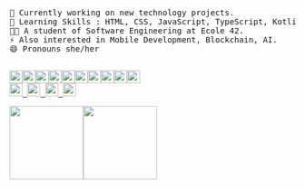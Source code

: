 <!-- #   What's Up <img height="28em" src="https://raw.githubusercontent.com/kaueMarques/kaueMarques/master/hi.gif"  -->
<!-- Hi  <img height="28em" src="https://raw.githubusercontent.com/kaueMarques/kaueMarques/master/hi.gif" >, I am Carla -->
<pre>

🔭 Currently working on new technology projects.
🧠 Learning Skills : HTML, CSS, JavaScript, TypeScript, Kotlin, C and languages.
👩‍🎓 A student of Software Engineering at Ecole 42.
⚡ Also interested in Mobile Development, Blockchain, AI.
😄 Pronouns she/her
<p align="left">
<img height="23em" src="https://img.shields.io/badge/C-EFEFEF?style=for-the-badge&logo=c&logoColor=white"/><img height="23em" src="https://img.shields.io/badge/Java-EFEFEF?style=for-the-badge&logo=java&logoColor=tomato"/><img height="23em" src="https://img.shields.io/badge/css-EFEFEF?style=for-the-badge&logo=css&logoColor=blue"/><img height="23em" src="https://img.shields.io/badge/Kotlin-EFEFEF?style=for-the-badge&logo=kotlin&logoColor=white"/><img height="23em" src="https://img.shields.io/badge/HTML-EFEFEF?style=for-the-badge&logo=html5&logoColor=ab3f27"/><img height="23em" src="https://img.shields.io/badge/Linux-EFEFEF?style=for-the-badge&logo=linux&logoColor=#22272e"/><img height="23em" src="https://img.shields.io/badge/Shell_Script-EFEFEF?style=for-the-badge&logo=gnu-bash&logoColor=white"/><img height="23em" src="https://img.shields.io/badge/Markdown-EFEFEF?style=for-the-badge&logo=markdown&logoColor=white"/><img height="23em" src="https://img.shields.io/badge/git-EFEFEF?style=for-the-badge&logo=git&logoColor=tomato"/><img height="23em" src="https://img.shields.io/badge/Javascript-EFEFEF?style=for-the-badge&logo=javascript&logoColor=white"/>
<a href="https://t.me/CarlalFranca"rel="nofollow"><img height="23em" src="https://img.shields.io/badge/Telegram-EFEFEF?style=for-the-badge&logo=telegram&logoColor=white%22/%3E"/> <a href="https://t.me/CarlalFranca"rel="nofollow"><img height="23em" src="https://img.shields.io/badge/LinkedIn-EFEFEF?style=for-the-badge&logo=linkedin&logoColor=white"/> <a href="mailto:carlalrfranca@protonmail.com"rel="nofollow"><img height="23em" src="https://img.shields.io/badge/ProtonMail-EFEFEF?style=for-the-badge&logo=protonmail&logoColor=white"/> <a href="https://twitter.com/CarlaRFrancaI"><img height="23em" src="https://img.shields.io/badge/Twitter-EFEFEF?style=for-the-badge&logo=Twitter&logoColor=white"/>
<div><img height="130em" src="https://github-readme-stats.vercel.app/api/top-langs/?username=carlarfranca&layout=compact&langs_count=7&border_color=EFEFEF&bg_color=EFEFEF&title_color=666666&text_color=666666&icon_color=b55c5e"/><img height="130em" src="https://github-readme-stats.vercel.app/api?username=carlarfranca&show_icons=true&border_color=EFEFEF&bg_color=EFEFEF&title_color=666666&icon_color=b55c5e&text_color=666666&include_all_commits=true count_private=true"/></div></pre>
 <!--
<img src="https://img.shields.io/github/watchers/carlarfranca/carlarfranca?color=grey&label=views&logoColor=grey&style=social">
-->
